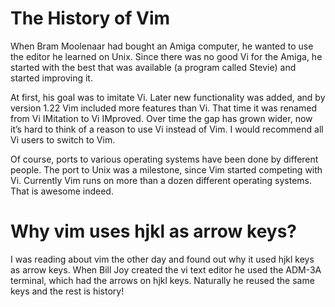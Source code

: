 # The History of Vim

When Bram Moolenaar had bought an Amiga computer, he wanted to use the editor
he learned on Unix. Since there was no good Vi for the Amiga, he started with
the best that was available (a program called Stevie) and started improving it.

At first, his goal was to imitate Vi. Later new functionality was added, and
by version 1.22 Vim included more features than Vi. That time it was renamed
from Vi IMitation to Vi IMproved. Over time the gap has grown wider, now it’s
hard to think of a reason to use Vi instead of Vim. I would recommend all Vi
users to switch to Vim.

Of course, ports to various operating systems have been done by different
people. The port to Unix was a milestone, since Vim started competing with Vi.
Currently Vim runs on more than a dozen different operating systems. That is
awesome indeed.

# Why vim uses hjkl as arrow keys?

I was reading about vim the other day and found out why it used hjkl keys as
arrow keys. When Bill Joy created the vi text editor he used the ADM-3A
terminal, which had the arrows on hjkl keys. Naturally he reused the same keys
and the rest is history!
